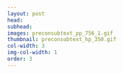 ```yaml
---
layout: post
head: 
subhead:
images: preconsubtext_pp_756_1.gif
thumbnail: preconsubtext_hp_350.gif
col-width: 3
img-col-width: 1
order: 3
---
```

